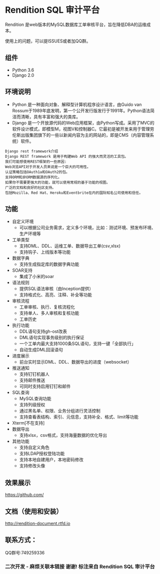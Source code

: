 # Rendition SQL 审计平台

Rendition 是web版本的MySQL数据库工单审核平台，旨在降低DBA的运维成本。

使用上的问题，可以提ISSUES或者加QQ群。


## 组件
- Python 3.6
- Django 2.0

## 环境说明

- Python  是一种面向对象、解释型计算机程序设计语言，由Guido van Rossum于1989年底发明，第一个公开发行版发行于1991年。Python语法简洁而清晰，具有丰富和强大的类库。
- Django 是一个开放源代码的Web应用框架，由Python写成。采用了MVC的软件设计模式，即模型M，视图V和控制器C。它最初是被开发来用于管理劳伦斯出版集团旗下的一些以新闻内容为主的网站的，即是CMS（内容管理系统）软件。

```
Django rest framework介绍
Django REST framework 是用于构建Web API 的强大而灵活的工具包。
我们可能想使用REST框架的一些原因:
Web浏览API对于开发人员来说是一个巨大的可用性。
认证策略包括OAuth1a和OAuth2的包。
支持ORM和非ORM数据源的序列化。
如果你不需要更强大的功能，就可以使用常规的基于功能的视图。
广泛的文档和良好的社区支持。
包括Mozilla、Red Hat、Heroku和Eventbrite在内的国际知名公司使用和信任。
```

## 功能
- 自定义环境
  - 可以根据公司业务需求，定义多个环境，比如：测试环境、预发布环境、生产环境等
- 工单类型
  - 支持DML、DDL、运维工单、数据导出工单(csv,xlsx)
  - 支持钩子、上线版本等功能
- 数据字典
  - 支持生成指定库的数据字典功能
- SOAR支持
  - 集成了小米的soar
- 语法规则
  - 提供SQL语法审核（由Inception提供）
  - 支持格式化、高亮、注释、补全等功能
- 审核流程
  - 工单审核、执行、复核流程化
  - 支持单人、多人审核和复核功能
  - 工单历史
- 执行功能
  - DDL语句支持gh-ost改表
  - DML语句实现事务级别的执行保证
  - 一个工单内最大支持1000条SQL语句，支持一键「全部执行」
  - 自动生成DML回滚语句 
- 进度展示
  - 前台实时显示DML、DDL、数据导出的进度（websocket）
- 推送通知
  - 支持钉钉机器人
  - 支持邮件推送
  - 可同时支持启用钉钉和邮件
- SQL查询
  - MySQL查询功能
  - 支持列级授权
  - 通过黑名单、权限、业务分组进行灵活控制
  - 支持查看表结构、索引、元信息，支持补全、格式、limit等功能
- Xterm[不在支持]
- 数据导出
  - 支持xlsx，csv格式，支持海量数据的优化导出
- 其他功能
   - 支持自定义角色
   - 支持LDAP授权登陆功能
   - 支持本地自建用户，本地密码修改
   - 支持修改头像


## 效果展示
https://github.com/

## 文档（使用和安装）
http://rendition-document.rtfd.io

## 联系方式：
QQ群号:749259336


### 二次开发 - 麻烦关联本链接 谢谢! 标注来自 Rendition SQL 审计平台

